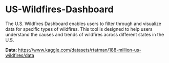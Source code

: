 # US-Wildfires-Dashboard

The U.S. Wildfires Dashboard enables users to filter through and visualize data for specific types of wildfires. This tool is designed to help users understand the causes and trends of wildfires across different states in the U.S.

<b> Data: </b> https://www.kaggle.com/datasets/rtatman/188-million-us-wildfires/data
